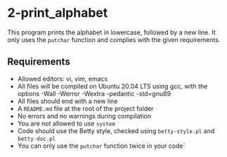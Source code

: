 # 2-print_alphabet

This program prints the alphabet in lowercase, followed by a new line. It only uses the `putchar` function and complies with the given requirements.

## Requirements

- Allowed editors: vi, vim, emacs
- All files will be compiled on Ubuntu 20.04 LTS using gcc, with the options -Wall -Werror -Wextra -pedantic -std=gnu89
- All files should end with a new line
- A `README.md` file at the root of the project folder
- No errors and no warnings during compilation
- You are not allowed to use `system`
- Code should use the Betty style, checked using `betty-style.pl` and `betty-doc.pl`
- You can only use the `putchar` function twice in your code`
